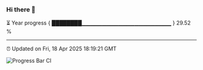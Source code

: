 ### Hi there 👋

⏳ Year progress { ████████▁▁▁▁▁▁▁▁▁▁▁▁▁▁▁▁▁▁▁▁▁▁ } 29.52 %

---

⏰ Updated on Fri, 18 Apr 2025 18:19:21 GMT

![Progress Bar CI](https://github.com/liununu/liununu/workflows/Progress%20Bar%20CI/badge.svg)
